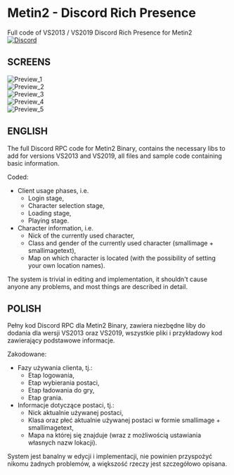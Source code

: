 # Metin2 - Discord Rich Presence  
Full code of VS2013 / VS2019 Discord Rich Presence for Metin2  
[![Discord](https://discordapp.com/api/guilds/748288505507217428/widget.png?style=shield)](https://discord.gg/AEfuvwT) 
  
## SCREENS
![Preview_1](https://i.imgur.com/sKSpzg4.png)  
![Preview_2](https://i.imgur.com/zO3ul2z.png)  
![Preview_3](https://i.imgur.com/2rgGCx9.png)  
![Preview_4](https://i.imgur.com/Rb55nz9.png)  
![Preview_5](https://i.imgur.com/m9vtd1l.png)  
  
## ENGLISH
The full Discord RPC code for Metin2 Binary, contains the necessary libs to add for versions VS2013 and VS2019, all files and sample code containing basic information.  
  
Coded:  
 - Client usage phases, i.e.  
   - Login stage,  
   - Character selection stage,  
   - Loading stage,  
   - Playing stage.  
 - Character information, i.e.  
   - Nick of the currently used character,  
   - Class and gender of the currently used character (smallimage + smallimagetext),  
   - Map on which character is located (with the possibility of setting your own location names).  
  
The system is trivial in editing and implementation, it shouldn't cause anyone any problems, and most things are described in detail.  
  
  
## POLISH
Pełny kod Discord RPC dla Metin2 Binary, zawiera niezbędne liby do dodania dla wersji VS2013 oraz VS2019, wszystkie pliki i przykładowy kod zawierający podstawowe informacje.  
  
Zakodowane:  
 - Fazy używania clienta, tj.:  
   - Etap logowania,  
   - Etap wybierania postaci,  
   - Etap ładowania do gry,  
   - Etap grania.  
 - Informacje dotyczące postaci, tj.:  
   - Nick aktualnie używanej postaci,  
   - Klasa oraz płeć aktualnie używanej postaci w formie smallimage + smallimagetext,  
   - Mapa na której się znajduje (wraz z możliwością ustawiania własnych nazw lokacji).  
  
System jest banalny w edycji i implementacji, nie powinien przyspożyć nikomu żadnych problemów, a większość rzeczy jest szczegółowo opisana.  
